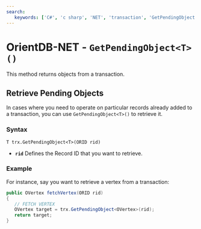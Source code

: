 ```yaml
---
search:
   keywords: ['C#', 'c sharp', 'NET', 'transaction', 'GetPendingObject']
---
```


# OrientDB-NET - `GetPendingObject<T>()`

This method returns objects from a transaction.

## Retrieve Pending Objects

In cases where you need to operate on particular records already added to a transaction, you can use `GetPendingObject<T>()` to retrieve it.

### Syntax

```
T trx.GetPendingObject<T>(ORID rid)
```
- **`rid`** Defines the Record ID that you want to retrieve.

### Example

For instance, say you want to retrieve a vertex from a transaction:

```csharp
public OVertex fetchVertex(ORID rid)
{
   // FETCH VERTEX
   OVertex target = trx.GetPendingObject<OVertex>(rid);
   return target;
}
```

